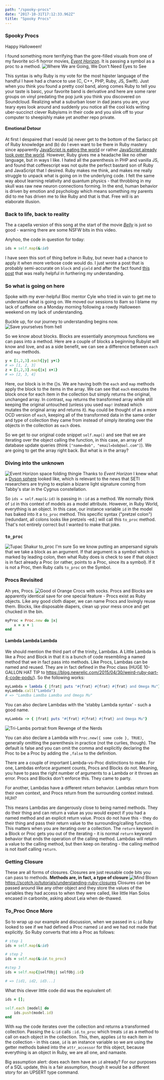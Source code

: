 ```yaml
---
path: "/spooky-procs"
date: "2017-10-31T17:12:33.962Z"
title: "Spooky Procs"
---
```


### Spooky Procs
Happy Halloween!

I found something more terrifying than the gore-filled visuals from one of my favorite sci-fi horror movies, *[Event Horizon](http://www.imdb.com/title/tt0119081/)*. It is passing a symbol as a proc to a method. ![Where We are Going, We Don't Need Eyes to See](https://www.dropbox.com/s/afqfutwm56sg5fq/eyes2see.jpg?dl=0)

This syntax is why Ruby is my vote for the most hipster language of the handful I have had a chance to use (C, C++, PHP, Ruby, JS, Swift). Just when you think you found a pretty cool band, along comes Ruby to tell you your taste is basic, your favorite band is derivative and here are some rarer groups on vinyl predating the pop junk you think you discovered on Soundcloud. Realizing what a suburban loser in dad jeans you are, your teary eyes look around and suddenly you notice all the cool kids writing uber-succinct clever Rubyisms in their code and you slink off to your computer to sheepishly make yet another repo private.

#### Emotional Detour
At first I despaired that I would (a) never get to the bottom of the Sarlacc pit of Ruby knowledge and (b) do I even want to be there in Ruby mastery since apparently [JavaScript is eating the world](https://arc.applause.com/2015/11/06/javascript-is-eating-the-world/) or rather [JavaScript already took over the world](https://arc.applause.com/2016/03/22/javascript-is-the-worlds-dominant-programming-language/). However, Ruby gives me a headache like no other language, but in ways I like. I hated all the parenthesis in PHP and vanilla JS, and found that coffeescript was not quite the perfect bastard son of Ruby and JavaScript that I desired. Ruby makes me think, and makes me really struggle to unpack what is going on in the underlying code. I felt the same way about learning relativity and quantum physics - that throbbing in my skull was raw new neuron connections forming. In the end, human behavior is driven by emotion and psychology which means something my parents did to me has driven me to like Ruby and that is that. Free will is an elaborate illusion.

### Back to life, back to reality
The a capella version of this song at the start of the movie *[Belly](https://www.youtube.com/watch?v=hRaN7wB85a4)* is just so good - warning there are some NSFW bits in this video.

Anyhoo, the code in question for today:

```ruby
ids = self.map(&:id)
```

I have seen this sort of thing before in Ruby, but never had a chance to apply it when more verbose code would do. I just wrote a post that is probably semi-accurate on `block` and `yield` and after the fact found [this post](http://www.skorks.com/2013/04/ruby-ampersand-parameter-demystified/) that was really helpful in furthering my understanding.

### So what is going on here
Spoke with my ever-helpful Bloc mentor Cyle who tried in vain to get me to understand what is going on. We moved our sessions to 8am so I blame my lack of caffeine on a Monday morning following a rowdy Halloween weekend on my lack of understanding.

Buckle up, for our journey to understanding begins now.
![Save yourselves from hell](https://www.dropbox.com/s/xds7p0srbia2rhc/liberateme.png?dl=0)

So we know about blocks. Blocks are essentially anonymous functions we can pass into a method. Here are a couple of blocks a beginning Rubyist will know and love, and as a side benefit, we can see a difference between `each` and `map` methods.

```ruby
y = [1,2,3].each{|y| y+1}
# => [1, 2, 3]
z = [1,2,3].map{|x| x+1}
# => [2, 3, 4]
```

Here, our block is in the {}s. We are having both the `each` and `map` methods apply the block to the items in the array. We can see that `each` executes the block once for each item in the collection but simply returns the original, unchanged array. In contrast, `map` returns the transformed array while still keeping the original untouched (unless you used `map!` instead which mutates the original array and returns it). `Map` could be thought of as a more OCD version of `each`, keeping all of the transformed data in the same order and type of collection they came from instead of simply iterating over the objects in the collection as `each` does.

So we get to our original code snippet `self.map()` and see that we are iterating over the object calling the function, in this case, an array of database update queries (think `["name=Bob", "email=bob@aol.com"]`). We are going to get the array right back. But what is in the array?

### Diving into the unknown
![Event Horizon space folding thingie](https://www.dropbox.com/s/cg5k2z7g5o15fp3/event-horizon.jpg?dl=0) Thanks to *Event Horizon* I knew what a [Dyson sphere](http://www.universetoday.com/131680/search-alien-signals-around-tabbys-star/) looked like, which is relevant to the news that SETI researchers are trying to explain a bizarre light signature coming from Tabby's star in the Cygnus constellation.

So `ids = self.map(&:id)` is passing in `:id` as a method. We normally think of `id` in this context of models as a model attribute. However, in Ruby World, everything is an object. In this case, our instance variable `id` in the model has baked into it a `to_proc` method. This specific syntax ("pretzel colon") (redundant, all colons looks like pretzels -ed.) will call this `to_proc` method. That's not entirely correct but I wanted to make that joke.

### `to_proc`
![Tupac Shakur to_proc I'm sure](https://www.dropbox.com/s/vqztymgfpyo7sj4/tupac.jpg?dl=0)
So we know putting an ampersand signals that we take a block as an argument. If that argument is a symbol which is marked by leading colon, then what Ruby does is check to see if that object is in fact already a Proc (or rather, points to a Proc, since its a symbol). If it is not a Proc, then Ruby calls `to_proc` on the Symbol.

### Procs Revisited
Ah yes, Procs. ![Good ol Orange Crocs with socks](https://www.dropbox.com/s/j3ul53h6f1ynsdp/crocs.jpg?dl=0). Procs and Blocks are apparently identical save for one special feature - Procs exist as Ruby objects. Like any good cloth diaper, we can name Procs and lovingly reuse them. Blocks, like disposable diapers, clean up your mess once and get chucked in the bin.

```ruby
myProc = Proc.new do |x|
	x = x + 1
end
```

#### Lambda Lambda Lambda
We should mention the third part of the trinity, Lambdas. A Little Lambda is like a Proc and Block in that it is a bunch of code resembling a named method that we in fact pass into methods. Like Procs, Lambdas can be named and reused. They are in fact defined in the Proc class (HUGE 10-GALLON HAT TIP to <https://blog.newrelic.com/2015/04/30/weird-ruby-part-4-code-pods/>). So the following works:

```ruby
myLambda = lambda { |frat| puts "#{frat} #{frat} #{frat} and Omega Mu"}
myLambda.call("Lambda")
# => "Lamdba Lamdba Lamdba and Omega Mu"
```

You can also declare Lambdas with the 'stabby Lambda syntax' - such a good name.

```ruby
myLambda -> { |frat| puts "#{frat} #{frat} #{frat} and Omega Mu"}
```

![Tri-Lambs portrait from Revenge of the Nerds](https://www.dropbox.com/s/uafuhl98evil5kw/trilamb.jpg?dl=0)

You can also declare a Lambda with `Proc.new({ some code }, TRUE)`, generally omitting the parenthesis in practice (not the curlies, though). The default is false and you can omit the comma and explicitly declaring the Proc to be a Proc by adding the `,false` to the definition.

There are a couple of important Lambda-vs-Proc distinctions to make. For one, Lambdas enforce argument counts, Procs and Blocks do not. Meaning, you have to pass the right number of arguments to a Lambda or it throws an error. Procs and Blocks don't enforce this. They came to party.

For another, Lambdas have a different return behavior. Lambdas return from their own context, and Procs return from the surrounding context instead. HUH?

This means Lambdas are dangerously close to being named methods. They do their thing and can return a value as you would expect if you had a named method and an explicit return value. Procs do not have this - they do their thing and pass their return value to the surrounding/calling function. This matters when you are iterating over a collection. The `return` keyword in a Block or Proc gets you out of the iterating - it is normal `return` keyword behavior that ends the operation of the calling method. Lambdas will return a value to the calling method, but then keep on iterating - the calling method is not itself calling `return`.

### Getting Closure
These are all forms of closures. Closures are just reusable code bits you can pass to methods. **Methods are, in fact, a type of closure** ![Mind Blown](https://www.dropbox.com/s/v8f8o8h8dqwvm8p/tim-and-eric-mind-blown.gif?dl=0) <https://scotch.io/tutorials/understanding-ruby-closures> Closures can be passed around like any other object and they store the values of the variables they had access to when they were called, like little Han Solos encased in carbonite, asking about Leia when de-thawed.

### To_Proc Once More
So to wrap up our example and discussion, when we passed in `&:id` Ruby looked to see if we had defined a Proc named `id` and we had not made that explicitly. So Ruby converts that into a Proc as follows:

```ruby
# step 1
ids = self.map(&:id)

# step 2
ids = self.map(&:id.to_proc)

#step 3
ids = self.map{|selfObj| selfObj.id}

# => [id1, id2, id3...]
```

What this clever little code did was the equivalent of:

```ruby
ids = [];

self.each |model| do
    ids.push(model.id)
end
```

With `map` the code iterates over the collection and returns a transformed collection. Passing the `&:id` calls `:id.to_proc` which treats `id` as a method to call on each object in the collection. This, then, applies `id` to each item in the collection - in this case, `id` is an instance variable so we are using the getter methods baked into the `attr_accessor` for this object, because everything is an object in Ruby, we are all one, and namaste.

Big assumption alert: does each item have an `id` already? For our purposes of a SQL update, this is a fair assumption, though it would be a different story for an UPSERT type command.
